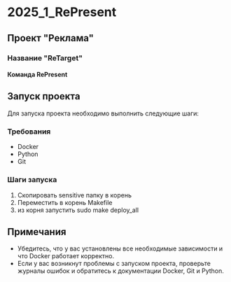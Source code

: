# 2025_1_RePresent
## Проект "Реклама"
### Название "ReTarget"
#### Команда RePresent

## Запуск проекта
Для запуска проекта необходимо выполнить следующие шаги:

### Требования
* Docker
* Python
* Git

### Шаги запуска
1. Скопировать sensitive папку в корень
2. Переместить в корень Makefile
3. из корня запустить sudo make deploy_all

## Примечания
* Убедитесь, что у вас установлены все необходимые зависимости и что Docker работает корректно.
* Если у вас возникнут проблемы с запуском проекта, проверьте журналы ошибок и обратитесь к документации Docker, Git и Python.
